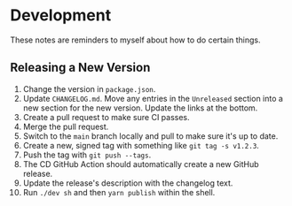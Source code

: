 # Development

These notes are reminders to myself about how to do certain things.

## Releasing a New Version

1. Change the version in `package.json`.
2. Update `CHANGELOG.md`. Move any entries in the `Unreleased` section into a
   new section for the new version. Update the links at the bottom.
3. Create a pull request to make sure CI passes.
4. Merge the pull request.
5. Switch to the `main` branch locally and pull to make sure it's up to date.
6. Create a new, signed tag with something like `git tag -s v1.2.3`.
7. Push the tag with `git push --tags`.
8. The CD GitHub Action should automatically create a new GitHub release.
9. Update the release's description with the changelog text.
10. Run `./dev sh` and then `yarn publish` within the shell.
